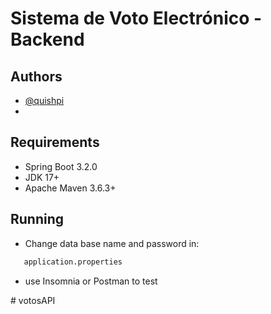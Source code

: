 # Sistema de Voto Electrónico - Backend


## Authors

 - [@quishpi](https://github.com/quishpi/)
 - 

## Requirements

- Spring Boot 3.2.0
- JDK 17+
- Apache Maven 3.6.3+ 

## Running

- Change data base name and password in:

```bash
   application.properties
```
- use Insomnia or Postman to test

#   v o t o s A P I  
 